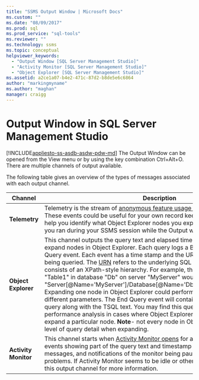 ```yaml
---
title: "SSMS Output Window | Microsoft Docs"
ms.custom: ""
ms.date: "08/09/2017"
ms.prod: sql
ms.prod_service: "sql-tools"
ms.reviewer: ""
ms.technology: ssms
ms.topic: conceptual
helpviewer_keywords: 
  - "Output Window [SQL Server Management Studio]"
  - "Activity Monitor [SQL Server Management Studio]"
  - "Object Explorer [SQL Server Management Studio]"  
ms.assetid: a2ce1a07-b4e2-471c-87d2-b8de5e6c6864
author: "markingmyname"
ms.author: "maghan"
manager: craigg
---
```

# Output Window in SQL Server Management Studio
[!INCLUDE[appliesto-ss-asdb-asdw-pdw-md](../includes/appliesto-ss-asdb-asdw-pdw-md.md)]
The Output Window can be opened from the View menu or by using the key combination Ctrl+Alt+O. There are multiple channels of output available.

The following table gives an overview of the types of messages associated with each output channel.

|Channel|Description|
|-----------|---------------|  
|**Telemetry**|Telemetry is the stream of [anonymous feature usage data](sql-server-management-studio-ssms.md) collected by Microsoft. These events could be useful for your own record keeping of SSMS usage. It can help you identify what Object Explorer nodes you expanded and what commands you ran during your SSMS session while the Output window was open.|
|**Object Explorer**|This channel outputs the query text and elapsed times of SQL queries needed to expand nodes in Object Explorer. Each query logs a Begin Query and an End Query event. Each event has a time stamp and the URN associated with the entity being queried. The [URN](https://technet.microsoft.com/library/microsoft.sqlserver.management.smo.urn(v=sql.90).aspx) refers to the underlying SQL Management Object and consists of an XPath-style hierarchy. For example, the URN for a table named "Table1" in database "Db" on server "MyServer" would be "Server[@Name='MyServer']/Database[@Name='Db']/Table[/@Name='Table1']". Expanding one node in Object Explorer could perform multiple such queries with different parameters. The End Query event will contain the elapsed time of the query along with the TSQL text. You may find this query data useful for server performance analysis in cases where Object Explorer seems unusually slow to expand a particular node. **Note**- not every node in Object Explorer provides this level of query detail when expanding.|
|**Activity Monitor**|This channel starts when [Activity Monitor opens](https://docs.microsoft.com/sql/relational-databases/performance-monitor/activity-monitor) for a server. This stream contains events showing part of the query text and timestamp of each query, error messages, and notifications of the monitor being paused due to connectivity problems. If Activity Monitor seems to be idle or otherwise failing to update, check this output channel for more information.|





